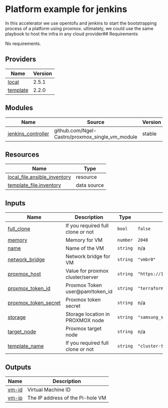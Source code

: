 # Platform example for jenkins

In this accelerator we use opentofu and jenkins to start the bootstrapping process of a platform using proxmox. ultimately, we could use the same playbook to 
host the infra in any cloud provider## Requirements

No requirements.

## Providers

| Name | Version |
|------|---------|
| <a name="provider_local"></a> [local](#provider\_local) | 2.5.1 |
| <a name="provider_template"></a> [template](#provider\_template) | 2.2.0 |

## Modules

| Name | Source | Version |
|------|--------|---------|
| <a name="module_jenkins_controller"></a> [jenkins\_controller](#module\_jenkins\_controller) | github.com/Ngel-Castro/proxmox_single_vm_module | stable |

## Resources

| Name | Type |
|------|------|
| [local_file.ansible_inventory](https://registry.terraform.io/providers/hashicorp/local/latest/docs/resources/file) | resource |
| [template_file.inventory](https://registry.terraform.io/providers/hashicorp/template/latest/docs/data-sources/file) | data source |

## Inputs

| Name | Description | Type | Default | Required |
|------|-------------|------|---------|:--------:|
| <a name="input_full_clone"></a> [full\_clone](#input\_full\_clone) | If you required full clone or not | `bool` | `false` | no |
| <a name="input_memory"></a> [memory](#input\_memory) | Memory for VM | `number` | `2048` | no |
| <a name="input_name"></a> [name](#input\_name) | Name of the VM | `string` | n/a | yes |
| <a name="input_network_bridge"></a> [network\_bridge](#input\_network\_bridge) | Network bridge for VM | `string` | `"vmbr0"` | no |
| <a name="input_proxmox_host"></a> [proxmox\_host](#input\_proxmox\_host) | Value for proxmox cluster/server | `string` | `"https://192.168.0.131:8006/api2/json"` | no |
| <a name="input_proxmox_token_id"></a> [proxmox\_token\_id](#input\_proxmox\_token\_id) | Proxmox Token user@pam!token\_id | `string` | `"terraform-prov@pve!terraform"` | no |
| <a name="input_proxmox_token_secret"></a> [proxmox\_token\_secret](#input\_proxmox\_token\_secret) | Proxmox token secret | `string` | n/a | yes |
| <a name="input_storage"></a> [storage](#input\_storage) | Storage location in PROXMOX node | `string` | `"samsung_ssd"` | no |
| <a name="input_target_node"></a> [target\_node](#input\_target\_node) | Proxmox target node | `string` | n/a | yes |
| <a name="input_template_name"></a> [template\_name](#input\_template\_name) | If you required full clone or not | `string` | `"cluster-template"` | no |

## Outputs

| Name | Description |
|------|-------------|
| <a name="output_vm-id"></a> [vm-id](#output\_vm-id) | Virtual Machine ID |
| <a name="output_vm-ip"></a> [vm-ip](#output\_vm-ip) | The IP address of the Pi-hole VM |
